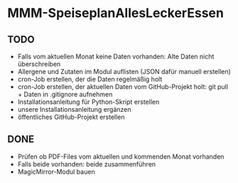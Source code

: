 # MMM-SpeiseplanAllesLeckerEssen

## TODO
- Falls vom aktuellen Monat keine Daten vorhanden: Alte Daten nicht überschreiben
- Allergene und Zutaten im Modul auflisten (JSON dafür manuell erstellen)
- cron-Job erstellen, der die Daten regelmäßig holt
- cron-Job erstellen, der aktuellen Daten vom GitHub-Projekt holt: git pull + Daten in .gitignore aufnehmen
- Installationsanleitung für Python-Skript erstellen
- unsere Installationsanleitung ergänzen
- öffentliches GitHub-Projekt erstellen

## DONE
- Prüfen ob PDF-Files vom aktuellen und kommenden Monat vorhanden
- Falls beide vorhanden: beide zusammenführen
- MagicMirror-Modul bauen
